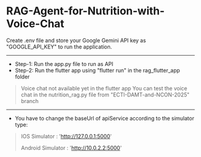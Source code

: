 # RAG-Agent-for-Nutrition-with-Voice-Chat

Create .env file and store your Google Gemini API key as "GOOGLE_API_KEY" to run the application.

___

* Step-1: Run the app.py file to run as API
* Step-2: Run the flutter app using "flutter run" in the rag_flutter_app folder

> Voice chat not available yet in the flutter app
> You can test the voice chat in the nutrition_rag.py file from "ECTI-DAMT-and-NCON-2025" branch

___

* You have to change the baseUrl of apiService according to the simulator type:
> IOS Simulator : 'http://127.0.0.1:5000'
> 
> Android Simulator : 'http://10.0.2.2:5000'
